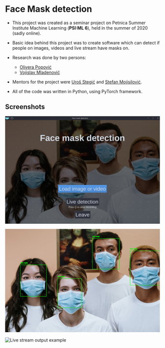 # Face Mask detection

- This project was created as a seminar project on Petnica Summer Institute Machine Learning (**PSI:ML 6**), held in the summer of 2020 (sadly online).

- Basic idea behind this project was to create software which can detect if people on images, videos and live stream have masks on. 

- Research was done by two persons:
    - [Olivera Popović](https://github.com/popovic-olivera)
    - [Vojislav Mladenović](https://github.com/vojaaja)

- Mentors for the project were [Uroš Stegić](https://github.com/uros-stegic) and [Stefan Mojisilović](https://github.com/StefanMojsilovic).

- All of the code was written in Python, using PyTorch framework.


## Screenshots

![Application](screenshots/application.png)


![Example output on image](screenshots/img_example.png)

![Live stream output example](screenshots/live_example.gif)
